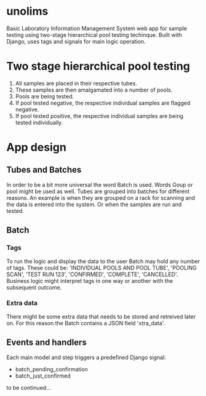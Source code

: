 # unolims

Basic Laboratory Information Management System web app for sample testing using two-stage hierarchical pool testing techinque.
Built with Django, uses tags and signals for main logic operation.

# Two stage hierarchical pool testing

1. All samples are placed in their respective tubes.
2. These samples are then amalgamated into a number of pools.
3. Pools are being tested.
4. If pool tested negative, the respective individual samples are flagged negative.
5. If pool tested positive, the respective individual samples are being tested individually.

# App design

## Tubes and Batches

In order to be a bit more universal the word Batch is used. Words Goup or pool might be used as well.
Tubes are grouped into batches for different reasons.
An example is when they are grouped on a rack for scanning and the data is entered into the system.
Or when the samples are run and tested.

## Batch

### Tags

To run the logic and display the data to the user Batch may hold any number of tags.
These could be: 'INDIVIDUAL POOLS AND POOL TUBE', 'POOLING SCAN', 'TEST RUN 123', 'CONFIRMED', 'COMPLETE', 'CANCELLED'.
Business logic might interpret tags in one way or another with the subsequent outcome.

### Extra data

There might be some extra data that needs to be stored and retreived later on. For this reason the Batch contains a JSON field 'xtra_data'.

## Events and handlers

Each main model and step triggers a predefined Django signal:

- batch_pending_confirmation
- batch_just_confirmed

to be continued...
